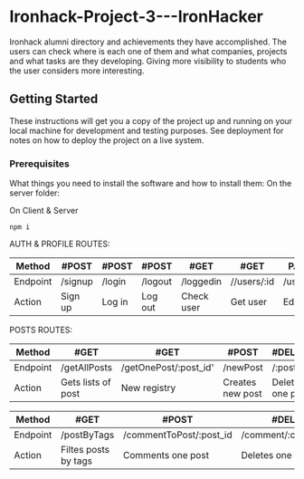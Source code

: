 # Ironhack-Project-3---IronHacker

Ironhack alumni directory and achievements they have accomplished.
The users can check where is each one of them and what companies, projects and what tasks are they developing. Giving more visibility to students who the user considers more interesting.

## Getting Started

These instructions will get you a copy of the project up and running on your local machine for development and testing purposes. See deployment for notes on how to deploy the project on a live system.

### Prerequisites

What things you need to install the software and how to install them:
On the server folder:

On Client & Server
```
npm i 
```

AUTH & PROFILE ROUTES:

| Method   | #POST   |  #POST  | #POST  |  #GET     | #GET        | PATCH      |
| -------- | ------- | ------- | ------ | --------- | ------------| -----------|
| Endpoint | /signup |  /login | /logout| /loggedin | //users/:id | /users/:id |
| Action   | Sign up |  Log in | Log out| Check user| Get user    | Edit user  |

POSTS ROUTES:

| Method   | #GET               | #GET                  | #POST          | #DELETE          | #PATCH               | 
| -------- | ------------------ | --------------------- | -------------- | ---------------- | -------------------- |
| Endpoint | /getAllPosts       | /getOnePost/:post_id' | /newPost       | /:post_id        | /:post_id            |
| Action   | Gets lists of post | New registry          |Creates new post| Delete one post  | Edit one post        |

| Method   | #GET                | #POST                   | #DELETE                  | #GET                   | #GET                                | 
| -------- | ------------------  | ----------------------- | ------------------------ | ---------------------- | ----------------------------------- |
| Endpoint | /postByTags         | /commentToPost/:post_id | /comment/:comment_id     | /getAllUsers           | //getOneUser/:user_id'              |
| Action   | Filtes posts by tags| Comments one post       |Deletes one comment       | Deploys list of users  | Selects one user from the list      |
